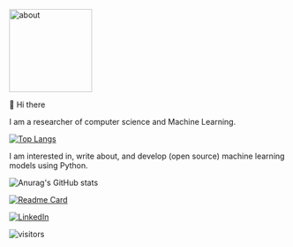<img src="https://raw.githubusercontent.com/samanemami/samanemami/main/docs/HW.gif" alt="about" style="height:150px;"> 

👋 Hi there

I am a researcher of computer science and Machine Learning. 

[![Top Langs](https://github-readme-stats.vercel.app/api/top-langs/?username=samanemami&layout=compact&theme=gotham)](https://github.com/samanemami?tab=repositories)

I am interested in, write about, and develop (open source) machine learning models using Python.
 

 



![Anurag's GitHub stats](https://github-readme-stats.vercel.app/api?username=samanemami&show_icons=true&theme=gotham)
 

[![Readme Card](https://github-readme-stats.vercel.app/api/pin/?username=samanemami&repo=github-readme-stats)](https://github.com/samanemami)


<p> <a href="https://www.linkedin.com/in/saman-emami/" target="_blank"><img alt="LinkedIn" src="https://img.shields.io/badge/linkedin-%230077B5.svg?&style=for-the-badge&logo=linkedin&logoColor=white" /></a>
 
 ![visitors](https://visitor-badge.glitch.me/badge?page_id=samanemami&left_color=green&right_color=blue)
